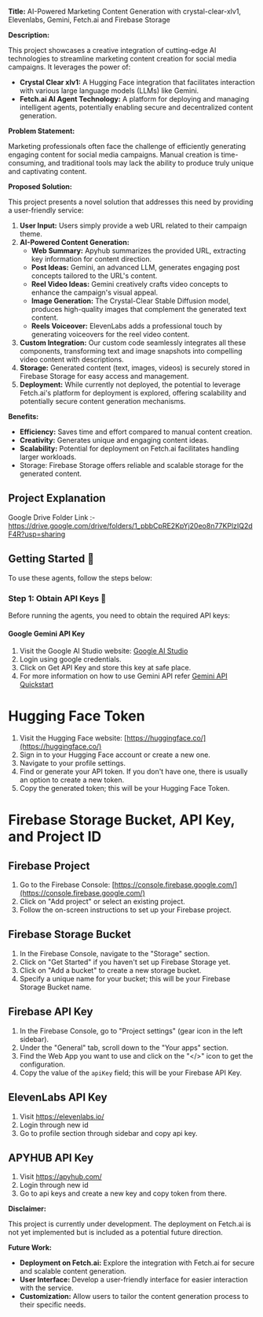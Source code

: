 **Title:** AI-Powered Marketing Content Generation with 
crystal-clear-xlv1, Elevenlabs, Gemini, Fetch.ai and Firebase Storage

**Description:**

This project showcases a creative integration of cutting-edge AI technologies to streamline marketing content creation for social media campaigns. It leverages the power of:

- **Crystal Clear xlv1:** A Hugging Face integration that facilitates interaction with various large language models (LLMs) like Gemini.
- **Fetch.ai AI Agent Technology:** A platform for deploying and managing intelligent agents, potentially enabling secure and decentralized content generation.

**Problem Statement:**

Marketing professionals often face the challenge of efficiently generating engaging content for social media campaigns. Manual creation is time-consuming, and traditional tools may lack the ability to produce truly unique and captivating content.

**Proposed Solution:**

This project presents a novel solution that addresses this need by providing a user-friendly service:

1. **User Input:** Users simply provide a web URL related to their campaign theme.
2. **AI-Powered Content Generation:**
   - **Web Summary:** Apyhub summarizes the provided URL, extracting key information for content direction.
   - **Post Ideas:** Gemini, an advanced LLM, generates engaging post concepts tailored to the URL's content.
   - **Reel Video Ideas:** Gemini creatively crafts video concepts to enhance the campaign's visual appeal.
   - **Image Generation:** The Crystal-Clear Stable Diffusion model, produces high-quality images that complement the generated text content.
   - **Reels Voiceover:** ElevenLabs adds a professional touch by generating voiceovers for the reel video content.
3. **Custom Integration:** Our custom code seamlessly integrates all these components, transforming text and image snapshots into compelling video content with descriptions.
4. **Storage:** Generated content (text, images, videos) is securely stored in Firebase Storage for easy access and management.
5. **Deployment:** While currently not deployed, the potential to leverage Fetch.ai's platform for deployment is explored, offering scalability and potentially secure content generation mechanisms.

**Benefits:**

- **Efficiency:** Saves time and effort compared to manual content creation.
- **Creativity:** Generates unique and engaging content ideas.
- **Scalability:** Potential for deployment on Fetch.ai facilitates handling larger workloads.
- Storage: Firebase Storage offers reliable and scalable storage for the generated content.

## Project Explanation

Google Drive Folder Link :- https://drive.google.com/drive/folders/1_pbbCpRE2KpYj20eo8n77KPlzIQ2dF4R?usp=sharing

## Getting Started 🚀

To use these agents, follow the steps below:

### Step 1: Obtain API Keys 🔑

Before running the agents, you need to obtain the required API keys:

#### Google Gemini API Key

1. Visit the Google AI Studio website: [Google AI Studio](https://makersuite.google.com/app/prompts/new_freeform)
2. Login using google credentials.
3. Click on Get API Key and store this key at safe place.
4. For more information on how to use Gemini API refer [Gemini API Quickstart](https://ai.google.dev/tutorials/python_quickstart#chat_conversations)


# Hugging Face Token

1. Visit the Hugging Face website: [https://huggingface.co/](https://huggingface.co/)
2. Sign in to your Hugging Face account or create a new one.
3. Navigate to your profile settings.
4. Find or generate your API token. If you don't have one, there is usually an option to create a new token.
5. Copy the generated token; this will be your Hugging Face Token.

# Firebase Storage Bucket, API Key, and Project ID

## Firebase Project

1. Go to the Firebase Console: [https://console.firebase.google.com/](https://console.firebase.google.com/)
2. Click on "Add project" or select an existing project.
3. Follow the on-screen instructions to set up your Firebase project.

## Firebase Storage Bucket

1. In the Firebase Console, navigate to the "Storage" section.
2. Click on "Get Started" if you haven't set up Firebase Storage yet.
3. Click on "Add a bucket" to create a new storage bucket.
4. Specify a unique name for your bucket; this will be your Firebase Storage Bucket name.

## Firebase API Key

1. In the Firebase Console, go to "Project settings" (gear icon in the left sidebar).
2. Under the "General" tab, scroll down to the "Your apps" section.
3. Find the Web App you want to use and click on the "</>" icon to get the configuration.
4. Copy the value of the `apiKey` field; this will be your Firebase API Key.

## ElevenLabs API Key

1. Visit https://elevenlabs.io/
2. Login through new id
3. Go to profile section through sidebar and copy api key.
   
## APYHUB API Key

1. Visit https://apyhub.com/
2. Login through new id
3. Go to api keys and create a new key and copy token from there.

**Disclaimer:**

This project is currently under development. The deployment on Fetch.ai is not yet implemented but is included as a potential future direction.

**Future Work:**

- **Deployment on Fetch.ai:** Explore the integration with Fetch.ai for secure and scalable content generation.
- **User Interface:** Develop a user-friendly interface for easier interaction with the service.
- **Customization:** Allow users to tailor the content generation process to their specific needs.